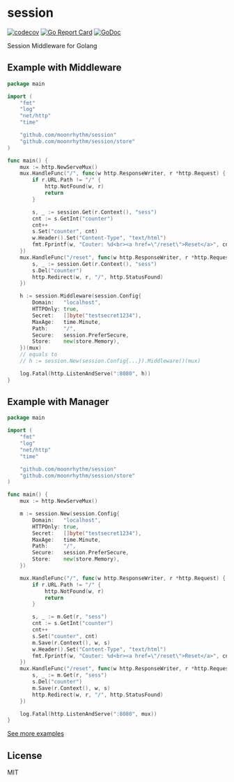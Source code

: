 # session

[![codecov](https://codecov.io/gh/moonrhythm/session/branch/master/graph/badge.svg)](https://codecov.io/gh/moonrhythm/session)
[![Go Report Card](https://goreportcard.com/badge/github.com/moonrhythm/session)](https://goreportcard.com/report/github.com/moonrhythm/session)
[![GoDoc](https://godoc.org/github.com/moonrhythm/session?status.svg)](https://godoc.org/github.com/moonrhythm/session)

Session Middleware for Golang

## Example with Middleware

```go
package main

import (
    "fmt"
    "log"
    "net/http"
    "time"

    "github.com/moonrhythm/session"
    "github.com/moonrhythm/session/store"
)

func main() {
    mux := http.NewServeMux()
    mux.HandleFunc("/", func(w http.ResponseWriter, r *http.Request) {
        if r.URL.Path != "/" {
            http.NotFound(w, r)
            return
        }

        s, _ := session.Get(r.Context(), "sess")
        cnt := s.GetInt("counter")
        cnt++
        s.Set("counter", cnt)
        w.Header().Set("Content-Type", "text/html")
        fmt.Fprintf(w, "Couter: %d<br><a href=\"/reset\">Reset</a>", cnt)
    })
    mux.HandleFunc("/reset", func(w http.ResponseWriter, r *http.Request) {
        s, _ := session.Get(r.Context(), "sess")
        s.Del("counter")
        http.Redirect(w, r, "/", http.StatusFound)
    })

    h := session.Middleware(session.Config{
        Domain:   "localhost",
        HTTPOnly: true,
        Secret:   []byte("testsecret1234"),
        MaxAge:   time.Minute,
        Path:     "/",
        Secure:   session.PreferSecure,
        Store:    new(store.Memory),
    })(mux)
    // equals to
    // h := session.New(session.Config{...}).Middleware()(mux)

    log.Fatal(http.ListenAndServe(":8080", h))
}

```

## Example with Manager

```go
package main

import (
    "fmt"
    "log"
    "net/http"
    "time"

    "github.com/moonrhythm/session"
    "github.com/moonrhythm/session/store"
)

func main() {
    mux := http.NewServeMux()

    m := session.New(session.Config{
        Domain:   "localhost",
        HTTPOnly: true,
        Secret:   []byte("testsecret1234"),
        MaxAge:   time.Minute,
        Path:     "/",
        Secure:   session.PreferSecure,
        Store:    new(store.Memory),
    })

    mux.HandleFunc("/", func(w http.ResponseWriter, r *http.Request) {
        if r.URL.Path != "/" {
            http.NotFound(w, r)
            return
        }

        s, _ := m.Get(r, "sess")
        cnt := s.GetInt("counter")
        cnt++
        s.Set("counter", cnt)
        m.Save(r.Context(), w, s)
        w.Header().Set("Content-Type", "text/html")
        fmt.Fprintf(w, "Couter: %d<br><a href=\"/reset\">Reset</a>", cnt)
    })
    mux.HandleFunc("/reset", func(w http.ResponseWriter, r *http.Request) {
        s, _ := m.Get(r, "sess")
        s.Del("counter")
        m.Save(r.Context(), w, s)
        http.Redirect(w, r, "/", http.StatusFound)
    })

    log.Fatal(http.ListenAndServe(":8080", mux))
}
```

[See more examples](https://github.com/moonrhythm/session/tree/master/example)

## License

MIT
